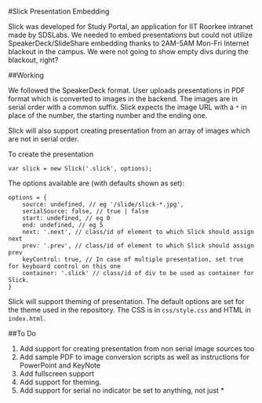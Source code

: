 #Slick Presentation Embedding

Slick was developed for Study Portal, an application for IIT Roorkee intranet made by SDSLabs. We needed to embed presentations but could not utilize SpeakerDeck/SlideShare embedding thanks to 2AM-5AM Mon-Fri Internet blackout in the campus. We were not going to show empty divs during the blackout, right?

##Working

We followed the SpeakerDeck format. User uploads presentations in PDF format which is converted to images in the backend. The images are in serial order with a common suffix. Slick expects the image URL with a `*` in place of the number, the starting number and the ending one.

Slick will also support creating presentation from an array of images which are not in serial order.

To create the presentation

    var slick = new Slick('.slick', options);

The options available are (with defaults shown as set):

    options = {
	    source: undefined, // eg '/slide/slick-*.jpg',
	    serialSource: false, // true | false
	    start: undefined, // eg 0
	    end: undefined, // eg 5
	    next: '.next', // class/id of element to which Slick should assign next
	    prev: '.prev', // class/id of element to which Slick should assign prev
	    keyControl: true, // In case of multiple presentation, set true for keyboard control on this one
	    container: '.slick' // class/id of div to be used as container for Slick.
    }

Slick will support theming of presentation. The default options are set for the theme used in the repository. The CSS is in `css/style.css` and HTML in `index.html`.

##To Do

1. Add support for creating presentation from non serial image sources too
2. Add sample PDF to image conversion scripts as well as instructions for PowerPoint and KeyNote
3. Add fullscreen support
4. Add support for theming.
5. Add support for serial no indicator be set to anything, not just *